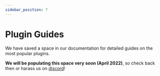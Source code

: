 ```yaml
---
sidebar_position: 7
---
```


# Plugin Guides

We have saved a space in our documentation for detailed guides on the most popular plugins.

**We will be populating this space very soon (April 2022)**, so check back then or harass us on [discord](https://discord.gg/92EMAWVrrn)!
